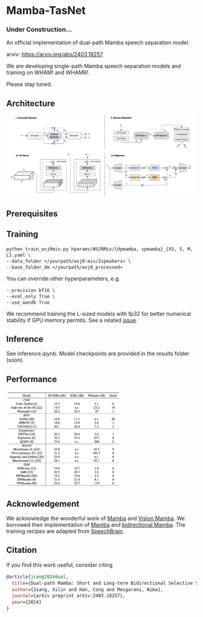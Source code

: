 # Mamba-TasNet

### Under Construction...

An official implementation of dual-path Mamba speech separation model.

arxiv: https://arxiv.org/abs/2403.18257

We are developing single-path Mamba speech separation models and training on WHAM! and WHAMR!. 

Please stay tuned.

## Architecture

![architecture](figures/dpmamba.png)

## Prerequisites

## Training

```
python train_wsj0mix.py hparams/WSJ0Mix/{dpmamba, spmamba}_{XS, S, M, L}.yaml \
--data_folder </yourpath/wsj0-mix/2speakers> \
--base_folder_dm </yourpath/wsj0_processed>
```
You can override other hyperparameters, e.g.
```
--precision bf16 \
--eval_only True \
--use_wandb True
```
We recommend training the L-sized models with fp32 for better numerical stability if GPU memory permits. See a related [issue](https://github.com/state-spaces/mamba/issues/6).


## Inference

See inference.ipynb. Model checkpoints are provided in the results folder (soon).

## Performance
<img src="figures/performance.png" alt="performance" width="60%">

## Acknowledgement

We acknowledge the wonderful work of [Mamba](https://arxiv.org/abs/2312.00752) and [Vision Mamba](https://arxiv.org/abs/2401.09417). We borrowed their implementation of [Mamba](https://github.com/state-spaces/mamba) and [bidirectional Mamba](https://github.com/hustvl/Vim). The training recipes are adapted from [SpeechBrain](https://speechbrain.github.io).

## Citation
If you find this work useful, consider citing
```bibtex
@article{jiang2024dual,
  title={Dual-path Mamba: Short and Long-term Bidirectional Selective Structured State Space Models for Speech Separation},
  author={Jiang, Xilin and Han, Cong and Mesgarani, Nima},
  journal={arXiv preprint arXiv:2403.18257},
  year={2024}
}
```

